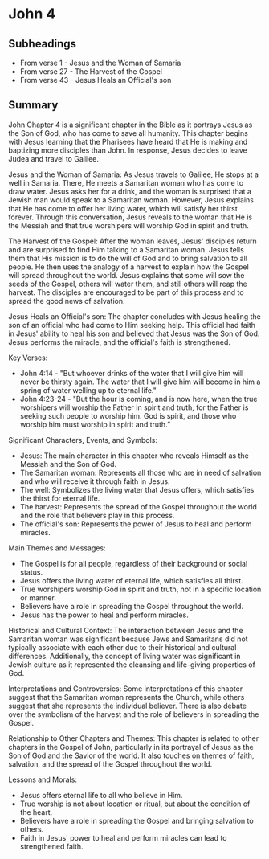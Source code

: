 # John 4

## Subheadings

* From verse 1 - Jesus and the Woman of Samaria
* From verse 27 - The Harvest of the Gospel
* From verse 43 - Jesus Heals an Official's son

## Summary

John Chapter 4 is a significant chapter in the Bible as it portrays Jesus as the Son of God, who has come to save all humanity. This chapter begins with Jesus learning that the Pharisees have heard that He is making and baptizing more disciples than John. In response, Jesus decides to leave Judea and travel to Galilee.

Jesus and the Woman of Samaria:
As Jesus travels to Galilee, He stops at a well in Samaria. There, He meets a Samaritan woman who has come to draw water. Jesus asks her for a drink, and the woman is surprised that a Jewish man would speak to a Samaritan woman. However, Jesus explains that He has come to offer her living water, which will satisfy her thirst forever. Through this conversation, Jesus reveals to the woman that He is the Messiah and that true worshipers will worship God in spirit and truth.

The Harvest of the Gospel:
After the woman leaves, Jesus' disciples return and are surprised to find Him talking to a Samaritan woman. Jesus tells them that His mission is to do the will of God and to bring salvation to all people. He then uses the analogy of a harvest to explain how the Gospel will spread throughout the world. Jesus explains that some will sow the seeds of the Gospel, others will water them, and still others will reap the harvest. The disciples are encouraged to be part of this process and to spread the good news of salvation.

Jesus Heals an Official's son:
The chapter concludes with Jesus healing the son of an official who had come to Him seeking help. This official had faith in Jesus' ability to heal his son and believed that Jesus was the Son of God. Jesus performs the miracle, and the official's faith is strengthened.

Key Verses:
- John 4:14 - "But whoever drinks of the water that I will give him will never be thirsty again. The water that I will give him will become in him a spring of water welling up to eternal life."
- John 4:23-24 - "But the hour is coming, and is now here, when the true worshipers will worship the Father in spirit and truth, for the Father is seeking such people to worship him. God is spirit, and those who worship him must worship in spirit and truth.”

Significant Characters, Events, and Symbols:
- Jesus: The main character in this chapter who reveals Himself as the Messiah and the Son of God.
- The Samaritan woman: Represents all those who are in need of salvation and who will receive it through faith in Jesus.
- The well: Symbolizes the living water that Jesus offers, which satisfies the thirst for eternal life.
- The harvest: Represents the spread of the Gospel throughout the world and the role that believers play in this process.
- The official's son: Represents the power of Jesus to heal and perform miracles.

Main Themes and Messages:
- The Gospel is for all people, regardless of their background or social status.
- Jesus offers the living water of eternal life, which satisfies all thirst.
- True worshipers worship God in spirit and truth, not in a specific location or manner.
- Believers have a role in spreading the Gospel throughout the world.
- Jesus has the power to heal and perform miracles.

Historical and Cultural Context:
The interaction between Jesus and the Samaritan woman was significant because Jews and Samaritans did not typically associate with each other due to their historical and cultural differences. Additionally, the concept of living water was significant in Jewish culture as it represented the cleansing and life-giving properties of God.

Interpretations and Controversies:
Some interpretations of this chapter suggest that the Samaritan woman represents the Church, while others suggest that she represents the individual believer. There is also debate over the symbolism of the harvest and the role of believers in spreading the Gospel.

Relationship to Other Chapters and Themes:
This chapter is related to other chapters in the Gospel of John, particularly in its portrayal of Jesus as the Son of God and the Savior of the world. It also touches on themes of faith, salvation, and the spread of the Gospel throughout the world.

Lessons and Morals:
- Jesus offers eternal life to all who believe in Him.
- True worship is not about location or ritual, but about the condition of the heart.
- Believers have a role in spreading the Gospel and bringing salvation to others.
- Faith in Jesus' power to heal and perform miracles can lead to strengthened faith.